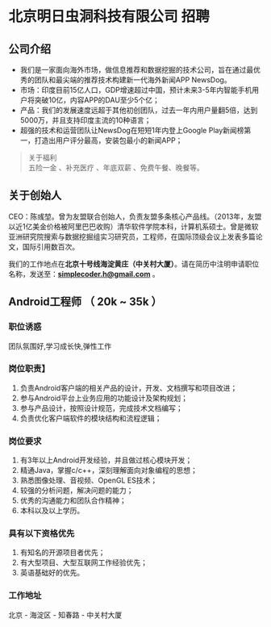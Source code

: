 # 北京明日虫洞科技有限公司 招聘

## 公司介绍

* 我们是一家面向海外市场，做信息推荐和数据挖掘的技术公司，旨在通过最优秀的团队和最尖端的推荐技术构建新一代海外新闻APP NewsDog。
* 市场：印度目前15亿人口，GDP增速超过中国，预计未来3-5年内智能手机用户将突破10亿，内容APP的DAU至少5个亿；
* 产品：我们的发展速度远超于其他初创团队，过去一年内用户量翻5倍，达到5000万，并且支持印度主流的10种语言；
* 超强的技术和运营团队让NewsDog在短短1年内登上Google Play新闻榜第一，打造出用户评分最高，安装包最小的新闻APP；

>关于福利     
五险一金 、补充医疗 、年底双薪 、免费午餐、晚餐等。

## 关于创始人
CEO：陈彧堃。曾为友盟联合创始人，负责友盟多条核心产品线。（2013年，友盟以近1亿美金价格被阿里巴巴收购）清华软件学院本科，计算机系硕士。曾是微软亚洲研究院搜索与数据挖掘组实习研究员，工程师，在国际顶级会议上发表多篇论文，国际引用数百次。


我们的工作地点在**北京十号线海淀黄庄（中关村大厦）**。请在简历中注明申请职位名称，发送至：**simplecoder.h@gmail.com** 。

## Android工程师 （ 20k ~ 35k ）

### 职位诱惑
团队氛围好,学习成长快,弹性工作


### 岗位职责】 

1. 负责Android客户端的相关产品的设计，开发、文档撰写和项目改进； 
2. 参与Android平台上业务应用的功能设计及架构规划； 
3. 参与产品设计，按照设计规范，完成技术文档编写； 
4. 负责优化客户端软件的模块结构和流程逻辑； 

### 岗位要求

1. 有3年以上Android开发经验，并且做过核心模块开发； 
2. 精通Java，掌握c/c++，深刻理解面向对象编程的思想； 
3. 熟悉图像处理、音视频、OpenGL ES技术； 
4. 较强的分析问题，解决问题的能力； 
5. 优秀的沟通能力和团队合作精神； 
6. 本科以及以上学历。 

### 具有以下资格优先

1. 有知名的开源项目者优先； 
2. 有大型项目、大型互联网工作经验优先； 
3. 英语基础好的优先。

### 工作地址
北京 - 海淀区 - 知春路 - 中关村大厦
